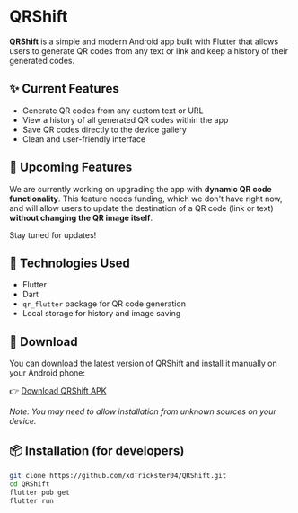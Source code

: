 # QRShift

**QRShift** is a simple and modern Android app built with Flutter that allows users to generate QR codes from any text or link and keep a history of their generated codes.

## ✨ Current Features

- Generate QR codes from any custom text or URL
- View a history of all generated QR codes within the app
- Save QR codes directly to the device gallery
- Clean and user-friendly interface

## 🚧 Upcoming Features

We are currently working on upgrading the app with **dynamic QR code functionality**. This feature needs funding, which we don't have right now, and will allow users to update the destination of a QR code (link or text) **without changing the QR image itself**.

Stay tuned for updates!

## 📱 Technologies Used

- Flutter
- Dart
- `qr_flutter` package for QR code generation
- Local storage for history and image saving

## 📲 Download

You can download the latest version of QRShift and install it manually on your Android phone:

👉 [Download QRShift APK](https://github.com/xdTrickster04/QRShift/releases/latest)

*Note: You may need to allow installation from unknown sources on your device.*

## 📦 Installation (for developers)

```bash
git clone https://github.com/xdTrickster04/QRShift.git
cd QRShift
flutter pub get
flutter run
